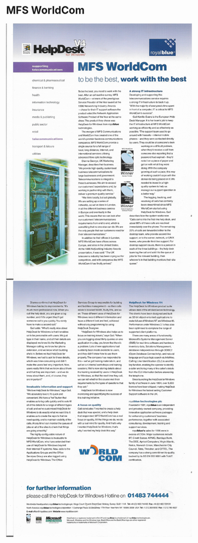 # MFS WorldCom

![Page 1 of the MFS WorldCom case study](MFS-case-study-1.jpg)
![Page 2 of the MFS WorldCom case study](MFS-case-study-2.jpg)
